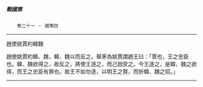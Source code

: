 

##### 戰國策
　　`卷二十一 ‧ 趙策四`

* * *

趙使姚賈約韓魏

趙使姚賈約韓、魏，韓、魏以而反之。舉茅為姚賈謂趙王曰：「賈也，王之忠臣也。韓、魏欲得之，故反之，將使王逐之，而己因受之。今王逐之，是韓、魏之欲得，而王之忠臣有罪也。故王不如勿逐，以明王之賢，而折韓、魏之招。」

* * *


